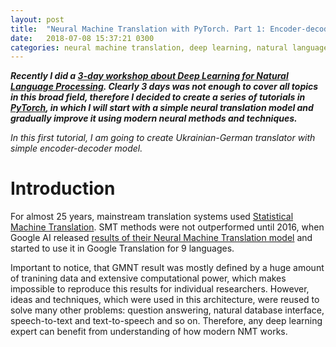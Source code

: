 ```yaml
---
layout: post
title:  "Neural Machine Translation with PyTorch. Part 1: Encoder-decoder"
date:   2018-07-08 15:37:21 0300
categories: neural machine translation, deep learning, natural language processing, seq2seq
---
```

***Recently I did a [3-day workshop about Deep Learning for Natural Language Processing](https://github.com/tsdaemon/dl-nlp-2018).
Clearly 3 days was not enough to cover all topics in this broad field, therefore
I decided to create a series of tutorials in [PyTorch](https://pytorch.org/),
in which I will start with a simple neural translation model and gradually improve it using
modern neural methods and techniques.***

*In this first tutorial, I am going to create Ukrainian-German translator with
simple encoder-decoder model.*

# Introduction

For almost 25 years, mainstream translation systems used [Statistical Machine Translation](https://en.wikipedia.org/wiki/Statistical_machine_translation). SMT
methods were not outperformed until 2016, when Google AI released [results of their Neural Machine Translation model](https://ai.googleblog.com/2016/09/a-neural-network-for-machine.html)
and started to use it in Google Translation for 9 languages.

Important to notice, that GMNT result was mostly defined by a huge amount of tranining data and
extensive computational power, which makes impossible to reproduce this results for
individual researchers. However, ideas and techniques, which were used in this architecture,
were reused to solve many other problems: question answering, natural database interface,
speech-to-text and text-to-speech and so on. Therefore, any deep learning expert
can benefit from understanding of how modern NMT works.
